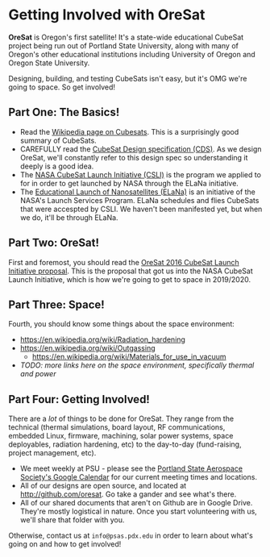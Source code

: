 # Getting Involved with OreSat

**OreSat** is Oregon's first satellite! It's a state-wide educational CubeSat project being run out of Portland State University, along with many of Oregon's other educational institutions including University of Oregon and Oregon State University.

Designing, building, and testing CubeSats isn't easy, but it's OMG we're going to space. So get involved!

## Part One: The Basics!

- Read the [Wikipedia page on Cubesats](https://en.wikipedia.org/wiki/CubeSat). This is a surprisingly good summary of CubeSats.
- CAREFULLY read the [CubeSat Design specification (CDS)](https://static1.squarespace.com/static/5418c831e4b0fa4ecac1bacd/t/56e9b62337013b6c063a655a/1458157095454/cds_rev13_final2.pdf). As we design OreSat, we'll constantly refer to this design spec so understanding it deeply is a good idea.
- The [NASA CubeSat Launch Initiative (CSLI)](http://www.nasa.gov/directorates/heo/home/CubeSats_initiative) is the program we applied to  for in order to get launched by NASA through the ELaNa initiative.
- The [Educational Launch of Nanosatellites (ELaNa)](http://www.nasa.gov/mission_pages/smallsats/elana/index.html) is an initiative of the NASA's Launch Services Program. ELaNa schedules and flies CubeSats that were accespted by CSLI. We haven't been manifested yet, but when we do, it'll be through ELaNa.

## Part Two: OreSat!

First and foremost, you should read the [OreSat 2016 CubeSat Launch Initiative proposal](http://oresat.org/mission/oresat-2016-csli-application-r6-PUBLIC.pdf). This is the proposal that got us into the NASA CubeSat Launch Initiative, which is how we're going to get to space in 2019/2020.

## Part Three: Space!

Fourth, you should know some things about the space environment:

- https://en.wikipedia.org/wiki/Radiation_hardening
- https://en.wikipedia.org/wiki/Outgassing
   - https://en.wikipedia.org/wiki/Materials_for_use_in_vacuum
- _TODO: more links here on the space environment, specifically thermal and power_

## Part Four: Getting Involved!

There are a _lot_ of things to be done for OreSat. They range from the technical (thermal simulations, board layout, RF communications, embedded Linux, firmware, machining, solar power systems, space deployables, radiation hardening, etc) to the day-to-day (fund-raising, project management, etc). 

- We meet weekly at PSU - please see the [Portland State Aerospace Society's Google Calendar](http://psas.pdx.edu/join/) for our current meeting times and locations.
- All of our designs are open source, and located at <http://github.com/oresat>. Go take a gander and see what's there.
- All of our shared documents that aren't on Github are in Google Drive. They're mostly logistical in nature. Once you start volunteering with us, we'll share that folder with you.

Otherwise, contact us at `info@psas.pdx.edu` in order to learn about what's going on and how to get involved!

